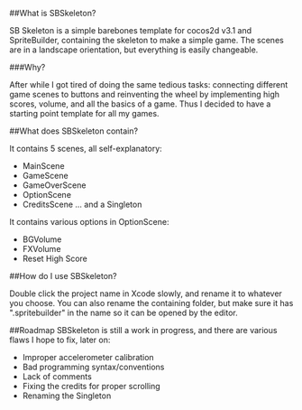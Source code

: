 ##What is SBSkeleton?

SB Skeleton is a simple barebones template for cocos2d v3.1 and SpriteBuilder, containing the skeleton to make a simple game. The scenes are in a landscape orientation, but everything is easily changeable. 

###Why?

After while I got tired of doing the same tedious tasks: connecting different game scenes to buttons and reinventing the wheel by implementing high scores, volume, and all the basics of a game. Thus I decided to have a starting point template for all my games. 

##What does SBSkeleton contain?

It contains 5 scenes, all self-explanatory: 
- MainScene
- GameScene
- GameOverScene
- OptionScene
- CreditsScene
... and a Singleton

It contains various options in OptionScene:
- BGVolume
- FXVolume
- Reset High Score

##How do I use SBSkeleton?

Double click the project name in Xcode slowly, and rename it to whatever you choose.
You can also rename the containing folder, but make sure it has ".spritebuilder" in the name so it can be opened by the editor.


##Roadmap
SBSkeleton is still a work in progress, and there are various flaws
I hope to fix, later on:
- Improper accelerometer calibration
- Bad programming syntax/conventions
- Lack of comments
- Fixing the credits for proper scrolling
- Renaming the Singleton 







